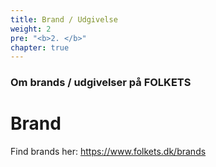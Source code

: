 ```yaml
---
title: Brand / Udgivelse
weight: 2
pre: "<b>2. </b>"
chapter: true
---
```


### Om brands / udgivelser på FOLKETS

# Brand


Find brands her: https://www.folkets.dk/brands
